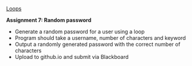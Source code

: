 [Loops](https://owenroberts.github.io/mmp310/week7/index.html)  

**Assignment 7: Random password**
- Generate a random password for a user using a loop
- Program should take a username, number of characters and keyword
- Output a randomly generated password with the correct number of characters
- Upload to github.io and submit via Blackboard